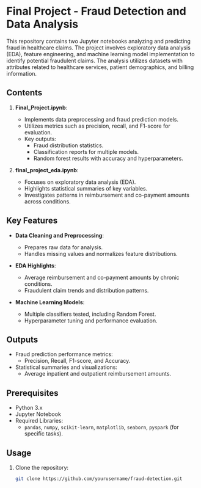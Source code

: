 # Final Project - Fraud Detection and Data Analysis

This repository contains two Jupyter notebooks analyzing and predicting fraud in healthcare claims. The project involves exploratory data analysis (EDA), feature engineering, and machine learning model implementation to identify potential fraudulent claims. The analysis utilizes datasets with attributes related to healthcare services, patient demographics, and billing information.

## Contents
1. **Final_Project.ipynb**: 
   - Implements data preprocessing and fraud prediction models.
   - Utilizes metrics such as precision, recall, and F1-score for evaluation.
   - Key outputs:
     - Fraud distribution statistics.
     - Classification reports for multiple models.
     - Random forest results with accuracy and hyperparameters.

2. **final_project_eda.ipynb**:
   - Focuses on exploratory data analysis (EDA).
   - Highlights statistical summaries of key variables.
   - Investigates patterns in reimbursement and co-payment amounts across conditions.

## Key Features
- **Data Cleaning and Preprocessing**:
  - Prepares raw data for analysis.
  - Handles missing values and normalizes feature distributions.

- **EDA Highlights**:
  - Average reimbursement and co-payment amounts by chronic conditions.
  - Fraudulent claim trends and distribution patterns.

- **Machine Learning Models**:
  - Multiple classifiers tested, including Random Forest.
  - Hyperparameter tuning and performance evaluation.

## Outputs
- Fraud prediction performance metrics:
  - Precision, Recall, F1-score, and Accuracy.
- Statistical summaries and visualizations:
  - Average inpatient and outpatient reimbursement amounts.

## Prerequisites
- Python 3.x
- Jupyter Notebook
- Required Libraries:
  - `pandas`, `numpy`, `scikit-learn`, `matplotlib`, `seaborn`, `pyspark` (for specific tasks).

## Usage
1. Clone the repository:
   ```bash
   git clone https://github.com/yourusername/fraud-detection.git
